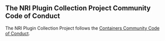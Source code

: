 ## The NRI Plugin Collection Project Community Code of Conduct

The NRI Plugin Collection Project follows the [Containers Community Code of Conduct](https://github.com/containers/common/blob/main/CODE-OF-CONDUCT.md).
